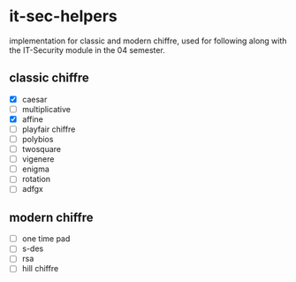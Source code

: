 # it-sec-helpers
implementation for classic and modern chiffre, used for following along with the IT-Security module in the 04 semester.

## classic chiffre
- [x] caesar
- [ ] multiplicative 
- [x] affine
- [ ] playfair chiffre
- [ ] polybios
- [ ] twosquare
- [ ] vigenere
- [ ] enigma
- [ ] rotation
- [ ] adfgx

## modern chiffre
- [ ] one time pad
- [ ] s-des
- [ ] rsa
- [ ] hill chiffre
